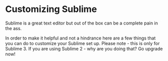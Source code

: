 # Customizing Sublime

Sublime is a great text editor but out of the box can be a complete pain in the ass. 

In order to make it helpful and not a hindrance here are a few things that you can do to customize your Sublime set up. Please note - this is only for Sublime 3. If you are using Sublime 2 - why are you doing that? Go upgrade now! 